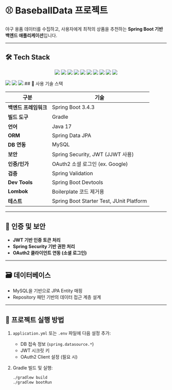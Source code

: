 # ⚾ BaseballData 프로젝트

야구 용품 데이터를 수집하고, 사용자에게 최적의 상품을 추천하는 **Spring Boot 기반 백엔드 애플리케이션**입니다.

---
## 🛠 Tech Stack

<p align="center">
  <img src="https://img.shields.io/badge/Spring_Boot-6DB33F?style=for-the-badge&logo=springboot&logoColor=white"/>
  <img src="https://img.shields.io/badge/Gradle-02303A?style=for-the-badge&logo=gradle&logoColor=white"/>
  <img src="https://img.shields.io/badge/Java-007396?style=for-the-badge&logo=openjdk&logoColor=white"/>
  <img src="https://img.shields.io/badge/MySQL-4479A1?style=for-the-badge&logo=mysql&logoColor=white"/>
  <img src="https://img.shields.io/badge/JPA-59666C?style=for-the-badge&logo=hibernate&logoColor=white"/>
  <img src="https://img.shields.io/badge/JWT-000000?style=for-the-badge&logo=JSON%20web%20tokens&logoColor=white"/>
  <img src="https://img.shields.io/badge/OAuth2-3c5c92?style=for-the-badge&logo=oauth&logoColor=white"/>
  <img src="https://img.shields.io/badge/Lombok-FF2D20?style=for-the-badge&logo=lombok&logoColor=white"/>
  <img src="https://img.shields.io/badge/Spring_Security-6DB33F?style=for-the-badge&logo=springsecurity&logoColor=white"/>
  <img src="https://img.shields.io/badge/JUnit-25A162?style=for-the-badge&logo=junit5&logoColor=white"/>
</p>
  <img src="https://img.shields.io/badge/React-20232A?style=for-the-badge&logo=react&logoColor=61DAFB"/>
  <img src="https://img.shields.io/badge/Vite-646CFF?style=for-the-badge&logo=vite&logoColor=white"/>
  <img src="https://img.shields.io/badge/Tailwind_CSS-06B6D4?style=for-the-badge&logo=tailwindcss&logoColor=white"/>
## 🔧 사용 기술 스택

| 구분 | 기술 |
|------|------|
| **백엔드 프레임워크** | Spring Boot 3.4.3 |
| **빌드 도구** | Gradle |
| **언어** | Java 17 |
| **ORM** | Spring Data JPA |
| **DB 연동** | MySQL |
| **보안** | Spring Security, JWT (JJWT 사용) |
| **인증/인가** | OAuth2 소셜 로그인 (ex. Google) |
| **검증** | Spring Validation |
| **Dev Tools** | Spring Boot Devtools |
| **Lombok** | Boilerplate 코드 제거용 |
| **테스트** | Spring Boot Starter Test, JUnit Platform |

---

## 🔐 인증 및 보안

- **JWT 기반 인증 토큰 처리**
- **Spring Security 기반 권한 처리**
- **OAuth2 클라이언트 연동 (소셜 로그인)**

---

## 🗃 데이터베이스

- MySQL을 기반으로 JPA Entity 매핑
- Repository 패턴 기반의 데이터 접근 계층 설계

---

## 🚀 프로젝트 실행 방법

1. `application.yml` 또는 `.env` 파일에 다음 설정 추가:
   - DB 접속 정보 (`spring.datasource.*`)
   - JWT 시크릿 키
   - OAuth2 Client 설정 (필요 시)

2. Gradle 빌드 및 실행:
   ```bash
   ./gradlew build
   ./gradlew bootRun

